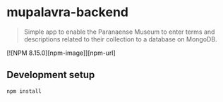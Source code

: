 # mupalavra-backend
> Simple app to enable the Paranaense Museum to enter terms and descriptions related to their collection to a database on MongoDB.

[![NPM 8.15.0][npm-image]][npm-url]

## Development setup

```sh
npm install
```


